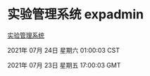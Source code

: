 # 实验管理系统 expadmin
[实验管理系统](http://59.174.26.185:56808/expadmin-782313d2-e1b1-4ea7-932e-3a55e6a1a4d0/)

2021年 07月 24日 星期六 01:00:03 CST

2021年 07月 23日 星期五 17:00:03 GMT

